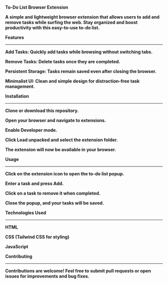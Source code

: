 <b>To-Do List Browser Extension<b/>

A simple and lightweight browser extension that allows users to add and remove tasks while surfing the web. Stay organized and boost productivity with this easy-to-use to-do list.

Features
<hr />

Add Tasks: Quickly add tasks while browsing without switching tabs.

Remove Tasks: Delete tasks once they are completed.

Persistent Storage: Tasks remain saved even after closing the browser.

Minimalist UI: Clean and simple design for distraction-free task management.

Installation
<hr />

Clone or download this repository.

Open your browser and navigate to extensions.

Enable Developer mode.

Click Load unpacked and select the extension folder.

The extension will now be available in your browser.

Usage
<hr />

Click on the extension icon to open the to-do list popup.

Enter a task and press Add.

Click on a task to remove it when completed.

Close the popup, and your tasks will be saved.

Technologies Used
<hr />

HTML

CSS (Tailwind CSS for styling)

JavaScript

Contributing
<hr />

Contributions are welcome! Feel free to submit pull requests or open issues for improvements and bug fixes.
